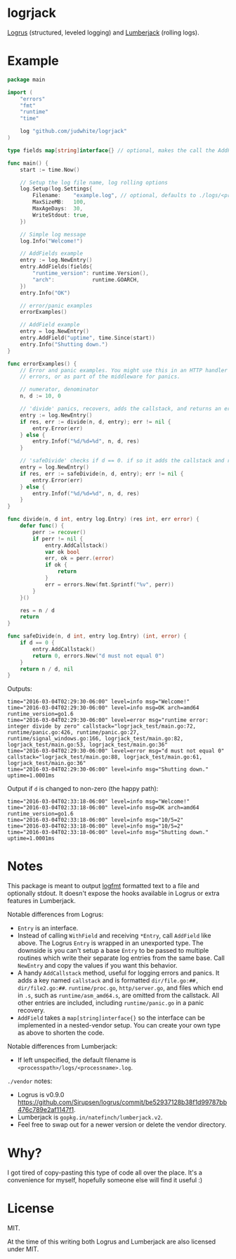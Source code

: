 # logrjack
[Logrus](https://github.com/Sirupsen/logrus) (structured, leveled logging) and [Lumberjack](https://github.com/natefinch/lumberjack) (rolling logs).

# Example

```go
package main

import (
	"errors"
	"fmt"
	"runtime"
	"time"

	log "github.com/judwhite/logrjack"
)

type fields map[string]interface{} // optional, makes the call the AddFields look nice

func main() {
	start := time.Now()

	// Setup the log file name, log rolling options
	log.Setup(log.Settings{
		Filename:    "example.log", // optional, defaults to ./logs/<procname>.log
		MaxSizeMB:   100,
		MaxAgeDays:  30,
		WriteStdout: true,
	})

	// Simple log message
	log.Info("Welcome!")

	// AddFields example
	entry := log.NewEntry()
	entry.AddFields(fields{
		"runtime_version": runtime.Version(),
		"arch":            runtime.GOARCH,
	})
	entry.Info("OK")

	// error/panic examples
	errorExamples()

	// AddField example
	entry = log.NewEntry()
	entry.AddField("uptime", time.Since(start))
	entry.Info("Shutting down.")
}

func errorExamples() {
	// Error and panic examples. You might use this in an HTTP handler for
	// errors, or as part of the middleware for panics.

	// numerator, denominator
	n, d := 10, 0

	// 'divide' panics, recovers, adds the callstack, and returns an error
	entry := log.NewEntry()
	if res, err := divide(n, d, entry); err != nil {
		entry.Error(err)
	} else {
		entry.Infof("%d/%d=%d", n, d, res)
	}

	// 'safeDivide' checks if d == 0. if so it adds the callstack and returns an error
	entry = log.NewEntry()
	if res, err := safeDivide(n, d, entry); err != nil {
		entry.Error(err)
	} else {
		entry.Infof("%d/%d=%d", n, d, res)
	}
}

func divide(n, d int, entry log.Entry) (res int, err error) {
	defer func() {
		perr := recover()
		if perr != nil {
			entry.AddCallstack()
			var ok bool
			err, ok = perr.(error)
			if ok {
				return
			}
			err = errors.New(fmt.Sprintf("%v", perr))
		}
	}()

	res = n / d
	return
}

func safeDivide(n, d int, entry log.Entry) (int, error) {
	if d == 0 {
		entry.AddCallstack()
		return 0, errors.New("d must not equal 0")
	}
	return n / d, nil
}
```

Outputs:

```
time="2016-03-04T02:29:30-06:00" level=info msg="Welcome!" 
time="2016-03-04T02:29:30-06:00" level=info msg=OK arch=amd64 runtime_version=go1.6 
time="2016-03-04T02:29:30-06:00" level=error msg="runtime error: integer divide by zero" callstack="logrjack_test/main.go:72, runtime/panic.go:426, runtime/panic.go:27, runtime/signal_windows.go:166, logrjack_test/main.go:82, logrjack_test/main.go:53, logrjack_test/main.go:36" 
time="2016-03-04T02:29:30-06:00" level=error msg="d must not equal 0" callstack="logrjack_test/main.go:88, logrjack_test/main.go:61, logrjack_test/main.go:36" 
time="2016-03-04T02:29:30-06:00" level=info msg="Shutting down." uptime=1.0001ms 
```

Output if `d` is changed to non-zero (the happy path):

```
time="2016-03-04T02:33:18-06:00" level=info msg="Welcome!" 
time="2016-03-04T02:33:18-06:00" level=info msg=OK arch=amd64 runtime_version=go1.6 
time="2016-03-04T02:33:18-06:00" level=info msg="10/5=2" 
time="2016-03-04T02:33:18-06:00" level=info msg="10/5=2" 
time="2016-03-04T02:33:18-06:00" level=info msg="Shutting down." uptime=1.0001ms 
```

# Notes

This package is meant to output [logfmt](https://github.com/kr/logfmt) formatted text to a file and optionally stdout. It doesn't expose the hooks available in Logrus or extra features in Lumberjack.

Notable differences from Logrus:
- `Entry` is an interface.
- Instead of calling `WithField` and receiving `*Entry`, call `AddField` like above. The Logrus `Entry` is wrapped in an unexported type. The downside is you can't setup a base `Entry` to be passed to multiple routines which write their separate log entries from the same base. Call `NewEntry` and copy the values if you want this behavior.
- A handy `AddCallstack` method, useful for logging errors and panics. It adds a key named `callstack` and is formatted `dir/file.go:##, dir/file2.go:##`. `runtime/proc.go`, `http/server.go`, and files which end in `.s`, such as `runtime/asm_amd64.s`, are omitted from the callstack. All other entries are included, including `runtime/panic.go` in a panic recovery.
- `AddField` takes a `map[string]interface{}` so the interface can be implemented in a nested-vendor setup. You can create your own type as above to shorten the code.

Notable differences from Lumberjack:
- If left unspecified, the default filename is `<processpath>/logs/<processname>.log`.

`./vendor` notes:
- Logrus is v0.9.0 https://github.com/Sirupsen/logrus/commit/be52937128b38f1d99787bb476c789e2af1147f1.
- Lumberjack is `gopkg.in/natefinch/lumberjack.v2`.
- Feel free to swap out for a newer version or delete the vendor directory.

# Why?

I got tired of copy-pasting this type of code all over the place. It's a convenience for myself, hopefully someone else will find it useful :)

# License

MIT.

At the time of this writing both Logrus and Lumberjack are also licensed under MIT.

